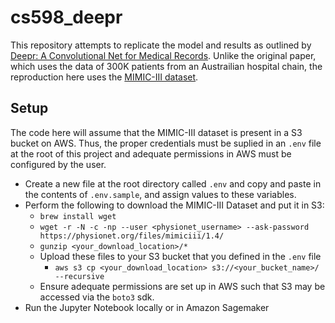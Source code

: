# cs598_deepr

This repository attempts to replicate the model and results as outlined by [Deepr: A Convolutional Net for Medical Records](https://arxiv.org/abs/1607.07519). Unlike the original paper, which uses the data of 300K patients from an Austrailian hospital chain, the reproduction here uses the [MIMIC-III dataset](https://physionet.org/content/mimiciii/1.4/).

## Setup

The code here will assume that the MIMIC-III dataset is present in a S3 bucket on AWS. Thus, the proper credentials must be suplied in an `.env` file at the root of this project and adequate permissions in AWS must be configured by the user.

- Create a new file at the root directory called `.env` and copy and paste in the contents of `.env.sample`, and assign values to these variables.
- Perform the following to download the MIMIC-III Dataset and put it in S3:
  - `brew install wget`
  - `wget -r -N -c -np --user <physionet_username> --ask-password https://physionet.org/files/mimiciii/1.4/`
  - `gunzip <your_download_location>/*`
  - Upload these files to your S3 bucket that you defined in the `.env` file
    - `aws s3 cp <your_download_location> s3://<your_bucket_name>/ --recursive`
  - Ensure adequate permissions are set up in AWS such that S3 may be accessed via the `boto3` sdk. 
- Run the Jupyter Notebook locally or in Amazon Sagemaker